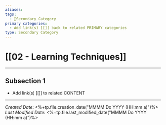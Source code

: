 ```yaml
---
aliases: 
tags:
  - 🥈Secondary_Category
primary categories:
  - Add link(s) [[]] back to related PRIMARY categories
type: Secondary Category
---
```

# [[02 - Learning Techniques]]

***

## Subsection 1

* Add link(s) [[]] to related CONTENT

***

*Created Date*: <%+tp.file.creation_date("MMMM Do YYYY (HH:mm a)")%>  
*Last Modified Date*: <%+tp.file.last_modified_date("MMMM Do YYYY (HH:mm a)")%>

